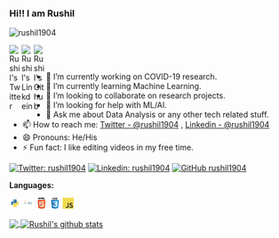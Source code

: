### Hi!! I am Rushil


<p align="left"> <img src="https://komarev.com/ghpvc/?username=rushil1904&label=Views&color=blue&style=plastic" alt="rushil1904" /> </p>


<a href="https://twitter.com/rushil1904">
  <img align="left" alt="Rushil's Twitter" width="22px" src="https://cdn.jsdelivr.net/npm/simple-icons@v3/icons/twitter.svg" />
</a>
<a href="https://linkedin.com/in/rushil1904">
  <img align="left" alt="Rushil's Linkdein" width="22px" src="https://cdn.jsdelivr.net/npm/simple-icons@v3/icons/linkedin.svg" />
</a>
<a href="https://github.com/rushil1904">
  <img align="left" alt="Rushil's Github" width="22px" src="https://cdn.jsdelivr.net/npm/simple-icons@v3/icons/github.svg" />
</a>


<br/>
<br/>



- 🔭 I’m currently working on COVID-19 research.
- 🌱 I’m currently learning Machine Learning.
- 👯 I’m looking to collaborate on research projects.
- 🤔 I’m looking for help with ML/AI.
- 💬 Ask me about Data Analysis or any other tech related stuff.
- 📫 How to reach me: [Twitter - @rushil1904](https://twitter.com/rushil1904) , [Linkedin - @rushil1904](https://linkedin.com/in/rushil1904)
- 😄 Pronouns: He/His
- ⚡ Fun fact: I like editing videos in my free time.

[![Twitter: rushil1904](https://img.shields.io/twitter/follow/rushil1904?style=social)](https://twitter.com/rushil1904)
[![Linkedin: rushil1904](https://img.shields.io/badge/-rushil1904-blue?style=flat-square&logo=Linkedin&logoColor=white&link=https://www.linkedin.com/in/rushil1904/)](https://www.linkedin.com/in/rushil1904/)
[![GitHub rushil1904](https://img.shields.io/github/followers/rushil1904?label=follow&style=social)](https://github.com/rushil1904)


**Languages:**  

<code><img height="20" src="https://raw.githubusercontent.com/github/explore/80688e429a7d4ef2fca1e82350fe8e3517d3494d/topics/python/python.png"></code>
<code><img height="20" src="https://raw.githubusercontent.com/github/explore/80688e429a7d4ef2fca1e82350fe8e3517d3494d/topics/java/java.png"></code>
<code><img height="20" src="https://raw.githubusercontent.com/github/explore/80688e429a7d4ef2fca1e82350fe8e3517d3494d/topics/html/html.png"></code>
<code><img height="20" src="https://raw.githubusercontent.com/github/explore/80688e429a7d4ef2fca1e82350fe8e3517d3494d/topics/css/css.png"></code> 
<code><img height="20" src="https://raw.githubusercontent.com/github/explore/80688e429a7d4ef2fca1e82350fe8e3517d3494d/topics/javascript/javascript.png"></code> 

<a href="https://github.com/rushil1904">
  <img align="center" src="https://github-readme-stats.vercel.app/api/top-langs/?username=rushil1904&theme=light&hide_langs_below=1" />
</a>
<a href="https://github.com/rushil1904">
 <img align="center" src="https://github-readme-stats.vercel.app/api?username=rushil1904&show_icons=true&theme=light&line_height=27" alt="Rushil's github stats"/>
</a>

